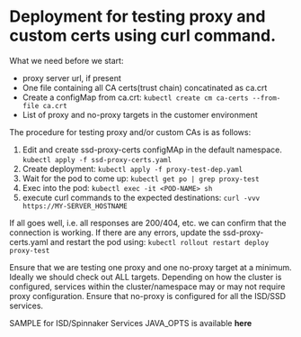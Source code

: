 # Deployment for testing proxy and custom certs using curl command.

What we need before we start:
- proxy server url, if present
- One file containing all CA certs(trust chain) concatinated as ca.crt
- Create a configMap from ca.crt: ```kubectl create cm ca-certs --from-file ca.crt```
- List of proxy and no-proxy targets in the customer environment

The procedure for testing proxy and/or custom CAs is as follows:
1. Edit and create ssd-proxy-certs configMAp in the default namespace. ```kubectl apply -f ssd-proxy-certs.yaml```
2. Create deployment: ```kubectl apply -f proxy-test-dep.yaml```
3. Wait for the pod to come up: ```kubectl get po | grep proxy-test```
4. Exec into the pod: ```kubectl exec -it <POD-NAME> sh```
5. execute curl commands to the expected destinations: ```curl -vvv https://MY-SERVER_HOSTNAME```


If all goes well, i.e. all responses are 200/404, etc. we can confirm that the connection is working. If there are any errors, update the ssd-proxy-certs.yaml and restart the pod using:
```kubectl rollout restart deploy proxy-test```

Ensure that we are testing one proxy and one no-proxy target at a minimum. Ideally we should check out ALL targets. Depending on how the cluster is configured, services within the cluster/namespace may or
may not require proxy configuration. Ensure that no-proxy is configured for all the ISD/SSD services.

SAMPLE for ISD/Spinnaker Services JAVA_OPTS is available **here**
